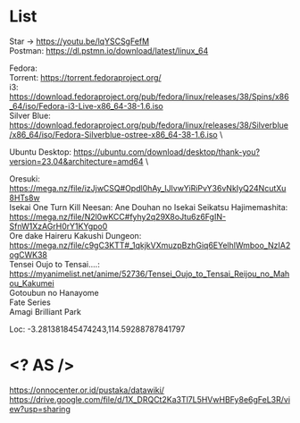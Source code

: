 # List

Star -> https://youtu.be/lqYSCSgFefM \
Postman: https://dl.pstmn.io/download/latest/linux_64

Fedora: \
Torrent: https://torrent.fedoraproject.org/ \
i3: https://download.fedoraproject.org/pub/fedora/linux/releases/38/Spins/x86_64/iso/Fedora-i3-Live-x86_64-38-1.6.iso \
Silver Blue: https://download.fedoraproject.org/pub/fedora/linux/releases/38/Silverblue/x86_64/iso/Fedora-Silverblue-ostree-x86_64-38-1.6.iso \

Ubuntu Desktop: https://ubuntu.com/download/desktop/thank-you?version=23.04&architecture=amd64 \





Oresuki: https://mega.nz/file/izJjwCSQ#Opdl0hAy_IJlvwYiRiPvY36vNkIyQ24NcutXu8HTs8w \
Isekai One Turn Kill Neesan: Ane Douhan no Isekai Seikatsu Hajimemashita: https://mega.nz/file/N2l0wKCC#fyhy2q29X8oJtu6z6FgIN-SfnW1XzAGrH0rY1KYgpo0 \
Ore dake Haireru Kakushi Dungeon: https://mega.nz/file/c9gC3KTT#_1qkjkVXmuzpBzhGiq6EYelhlWmboo_NzIA2ogCWK38 \
Tensei Oujo to Tensai....: https://myanimelist.net/anime/52736/Tensei_Oujo_to_Tensai_Reijou_no_Mahou_Kakumei \
Gotoubun no Hanayome \
Fate Series \
Amagi Brilliant Park





Loc: -3.281381845474243,114.59288787841797 

# <? AS />

https://onnocenter.or.id/pustaka/datawiki/ \
https://drive.google.com/file/d/1X_DRQCt2Ka3Tl7L5HVwHBFy8e6gFeL3R/view?usp=sharing 
